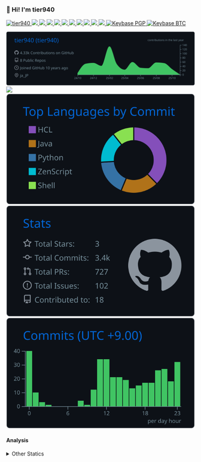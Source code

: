 ### 👋 Hi! I'm tier940

<p align="left"> 
  <a href="https://github.com/tier940/tier940/">
    <img src="https://komarev.com/ghpvc/?username=tier940" alt="tier940" />
  </a>
  <a href="http://twitter.com/tier940">
    <img height="20" src="https://img.shields.io/twitter/follow/tier940?label=Twitter&logo=twitter&style=flat" />
  </a>
  <a href="https://github.com/tier940">
    <img height="20" src="https://img.shields.io/github/followers/tier940?label=follow&logo=github&style=flat" />
  </a>
  <a href="https://www.reddit.com/user/tier940">
    <img height="20" src="https://img.shields.io/reddit/user-karma/combined/tier940?label=Reddit&logo=reddit&style=flat" />
  </a>
  <a href="https://stackoverflow.com/users/17317833/tier940">
    <img height="20" src="https://img.shields.io/stackexchange/stackoverflow/r/17317833?label=StackOverflow&logo=stack-overflow&style=flat" />
  </a>
  <a href="https://zenn.dev/tier940">
    <img height="20" src="https://zenn.badge.nikaera.com/s/tier940/likes" />
  </a>
  <a href="https://zenn.dev/tier940">
    <img height="20" src="https://zenn.badge.nikaera.com/s/tier940/followers" />
  </a>
  <a href="https://zenn.dev/tier940">
    <img height="20" src="https://zenn.badge.nikaera.com/s/tier940/articles" />
  </a>
  <a href="http://qiita.com/tier940">
    <img height="20" src="https://qiita-badge.apiapi.app/s/tier940/posts.svg" />
  </a>
  <a href="http://qiita.com/tier940">
    <img height="20" src="https://qiita-badge.apiapi.app/s/tier940/contributions.svg" />
  </a>
  <a href="https://github.com/tier940/tier940/">
    <img height="20" src="https://github.com/tier940/tier940/actions/workflows/main.yml/badge.svg" />
  </a>
  <a href="https://keybase.io/tier940">
    <img alt="Keybase PGP" src="https://img.shields.io/keybase/pgp/tier940">
  </a>
  <a href="https://keybase.io/tier940">
    <img alt="Keybase BTC" src="https://img.shields.io/keybase/btc/tier940">
  </a>
</p>

[![](https://raw.githubusercontent.com/tier940/tier940/main/profile-summary-card-output/github_dark/0-profile-details.svg)](https://github.com/vn7n24fzkq/github-profile-summary-cards)
[![](https://raw.githubusercontent.com/tier940/tier940/main/profile-summary-card-output/github_dark/1-repos-per-language.svg)](https://github.com/vn7n24fzkq/github-profile-summary-cards) [![](https://raw.githubusercontent.com/tier940/tier940/main/profile-summary-card-output/github_dark/2-most-commit-language.svg)](https://github.com/vn7n24fzkq/github-profile-summary-cards)
[![](https://raw.githubusercontent.com/tier940/tier940/main/profile-summary-card-output/github_dark/3-stats.svg)](https://github.com/vn7n24fzkq/github-profile-summary-cards) [![](https://raw.githubusercontent.com/tier940/tier940/main/profile-summary-card-output/github_dark/4-productive-time.svg)](https://github.com/vn7n24fzkq/github-profile-summary-cards)


#### Analysis
<!-- <img height="150" src="https://github.com/tier940/tier940/blob/master/images/stat.svg" alt="Alternative Text"/> -->

<details>
  <summary>Other Statics</summary>
  <!--START_SECTION:waka-->
![Code Time](http://img.shields.io/badge/Code%20Time-2%2C973%20hrs%2051%20mins-blue)

**🐱 My GitHub Data** 

> 📦 20.8 kB Used in GitHub's Storage 
 > 
> 💼 Opted to Hire
 > 
> 📜 10 Public Repositories 
 > 
> 🔑 1 Private Repositories 
 > 
**I'm an Early 🐤** 

```text
🌞 Morning                1642 commits        ████░░░░░░░░░░░░░░░░░░░░░   15.46 % 
🌆 Daytime                3850 commits        █████████░░░░░░░░░░░░░░░░   36.25 % 
🌃 Evening                3971 commits        █████████░░░░░░░░░░░░░░░░   37.39 % 
🌙 Night                  1157 commits        ███░░░░░░░░░░░░░░░░░░░░░░   10.89 % 
```
📅 **I'm Most Productive on Saturday** 

```text
Monday                   1025 commits        ██░░░░░░░░░░░░░░░░░░░░░░░   09.65 % 
Tuesday                  1865 commits        ████░░░░░░░░░░░░░░░░░░░░░   17.56 % 
Wednesday                1206 commits        ███░░░░░░░░░░░░░░░░░░░░░░   11.36 % 
Thursday                 1229 commits        ███░░░░░░░░░░░░░░░░░░░░░░   11.57 % 
Friday                   1359 commits        ███░░░░░░░░░░░░░░░░░░░░░░   12.80 % 
Saturday                 2052 commits        █████░░░░░░░░░░░░░░░░░░░░   19.32 % 
Sunday                   1884 commits        ████░░░░░░░░░░░░░░░░░░░░░   17.74 % 
```


📊 **This Week I Spent My Time On** 

```text
🕑︎ Time Zone: Asia/Tokyo

💬 Programming Languages: 
Java                     10 hrs 52 mins      ████████████░░░░░░░░░░░░░   46.30 % 
Other                    2 hrs 15 mins       ██░░░░░░░░░░░░░░░░░░░░░░░   09.59 % 
PHP                      2 hrs 15 mins       ██░░░░░░░░░░░░░░░░░░░░░░░   09.59 % 
YAML                     2 hrs 13 mins       ██░░░░░░░░░░░░░░░░░░░░░░░   09.44 % 
Markdown                 2 hrs 7 mins        ██░░░░░░░░░░░░░░░░░░░░░░░   09.06 % 

🔥 Editors: 
VS Code                  12 hrs 2 mins       █████████████░░░░░░░░░░░░   51.27 % 
IntelliJ                 11 hrs 27 mins      ████████████░░░░░░░░░░░░░   48.73 % 

💻 Operating System: 
Windows                  17 hrs 41 mins      ███████████████████░░░░░░   75.30 % 
Linux                    5 hrs 48 mins       ██████░░░░░░░░░░░░░░░░░░░   24.70 % 
```

**I Mostly Code in Java** 

```text
Java                     12 repos            ███████████░░░░░░░░░░░░░░   44.44 % 
ZenScript                3 repos             ███░░░░░░░░░░░░░░░░░░░░░░   11.11 % 
HTML                     2 repos             ██░░░░░░░░░░░░░░░░░░░░░░░   07.41 % 
HCL                      2 repos             ██░░░░░░░░░░░░░░░░░░░░░░░   07.41 % 
Dockerfile               1 repo              █░░░░░░░░░░░░░░░░░░░░░░░░   03.70 % 
```



**Timeline**

![Lines of Code chart](https://raw.githubusercontent.com/tier940/tier940/main/assets/bar_graph.png)


 Last Updated on 17/12/2023 01:24:08 UTC
<!--END_SECTION:waka-->
</details>
